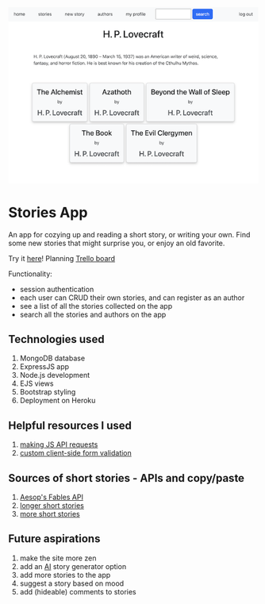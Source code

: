 ![screenshot of app](./public/images/stories-app-screenshot.png)

# Stories App

An app for cozying up and reading a short story, or writing your own. Find some new stories that might surprise you, or enjoy an old favorite.

Try it [here](https://short-stories-7f5bc97d5268.herokuapp.com/)!
Planning [Trello board](https://trello.com/b/aVcrsK0B/project-2-short-stories-app)

Functionality:
- session authentication
- each user can CRUD their own stories, and can register as an author
- see a list of all the stories collected on the app
- search all the stories and authors on the app

## Technologies used
1. MongoDB database
2. ExpressJS app
3. Node.js development
4. EJS views
4. Bootstrap styling
4. Deployment on Heroku


## Helpful resources I used
1. [making JS API requests](https://developer.mozilla.org/en-US/docs/Web/API/Fetch_API/Using_Fetch)
2. [custom client-side form validation](https://stackoverflow.com/a/61873952)


## Sources of short stories - APIs and copy/paste
1. [Aesop's Fables API](https://github.com/poseidon-code/shortstories-api)
2. [longer short stories](https://americanliterature.com/home/)
3. [more short stories](https://github.com/GautamPatil1/Short_Stories_API/tree/main)

## Future aspirations
1. make the site more zen
2. add an [AI](https://medium.com/design-bootcamp/how-to-build-a-story-generator-using-openais-gpt-3-and-javascript-d3697e1814f2) story generator option
3. add more stories to the app
4. suggest a story based on mood
5. add (hideable) comments to stories